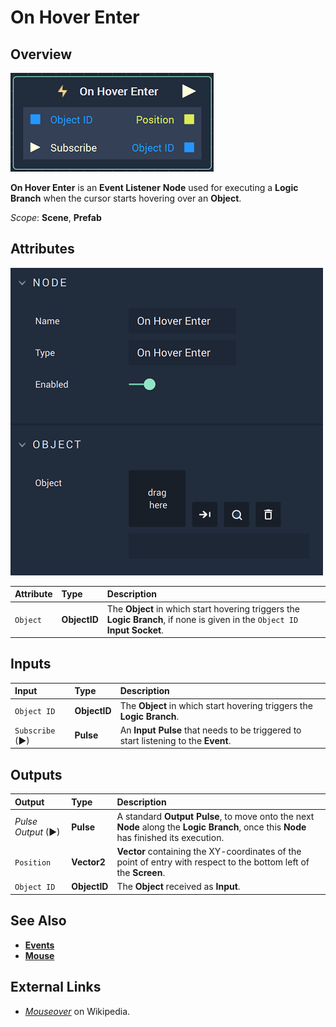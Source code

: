 # On Hover Enter

## Overview

![The On Hover Enter Node.](../../../.gitbook/assets/onhoverenternode.png)

**On Hover Enter** is an **Event Listener** **Node** used for executing a **Logic Branch** when the cursor starts hovering over an **Object**.

*Scope*: **Scene**, **Prefab**

## Attributes

![The On Hover Enter Node Attributes.](../../../.gitbook/assets/onhoverenterattributes.png)

| Attribute | Type | Description |
| :--- | :--- | :--- |
| `Object` | **ObjectID** | The **Object** in which start hovering triggers the **Logic Branch**, if none is given in the `Object ID` **Input Socket**. |

## Inputs

| Input | Type | Description |
| :--- | :--- | :--- |
| `Object ID` | **ObjectID** | The **Object** in which start hovering triggers the **Logic Branch**. |
| `Subscribe` (►)|**Pulse** | An **Input Pulse** that needs to be triggered to start listening to the **Event**. |

## Outputs

| Output | Type | Description |
| :--- | :--- | :--- |
| _Pulse Output_ \(►\) | **Pulse** | A standard **Output Pulse**, to move onto the next **Node** along the **Logic Branch**, once this **Node** has finished its execution. |
| `Position` | **Vector2** | **Vector** containing the XY-coordinates of the point of entry with respect to the bottom left of the **Screen**. |
| `Object ID` | **ObjectID** | The **Object** received as **Input**. |

## See Also

* [**Events**](../)
* [**Mouse**](./)

## External Links

* [_Mouseover_](https://en.wikipedia.org/wiki/Mouseover) on Wikipedia.

